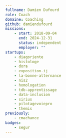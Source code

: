 ```yaml
---
fullname: Damien Dufourd
role: Coach
domaine: Coaching
github: damiendufourd
missions:
    - start: 2018-09-04
      end: 2024-12-31
      status: independent
      employer: ""
startups:
    - diagoriente
    - histologe
    - dora
    - exposition-ij
    - la-bonne-alternance
    - nis2
    - homologation
    - tdb-apprentissage
    - data-inclusion
    - sirius
    - pilotagevoiepro
    - themis
previously:
    - cmachance
badges:
    - segur
---
```

